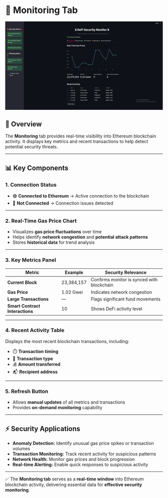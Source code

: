 # 📡 Monitoring Tab

![DeFi Security Monitor Dashboard](screenshots/dashboard.png)

## 📖 Overview  
The **Monitoring** tab provides real-time visibility into Ethereum blockchain activity. It displays key metrics and recent transactions to help detect potential security threats.

---

## 📊 Key Components  

### 1. Connection Status  
- 🟢 **Connected to Ethereum** → Active connection to the blockchain  
- 🔴 **Not Connected** → Connection issues detected  

---

### 2. Real-Time Gas Price Chart  
- Visualizes **gas price fluctuations** over time  
- Helps identify **network congestion** and **potential attack patterns**  
- Stores **historical data** for trend analysis  

---

### 3. Key Metrics Panel  
| **Metric**                  | **Example**   | **Security Relevance** |
|------------------------------|---------------|-------------------------|
| **Current Block**            | 23,384,157    | Confirms monitor is synced with blockchain |
| **Gas Price**                | 1.02 Gwei     | Indicates network congestion |
| **Large Transactions**       | —             | Flags significant fund movements |
| **Smart Contract Interactions** | 10          | Shows DeFi activity level |

---

### 4. Recent Activity Table  
Displays the most recent blockchain transactions, including:  
- ⏱️ **Transaction timing**  
- 🔄 **Transaction type**  
- 💰 **Amount transferred**  
- 📬 **Recipient address**  

---

### 5. Refresh Button  
- Allows **manual updates** of all metrics and transactions  
- Provides **on-demand monitoring** capability  

---

## ⚡ Security Applications  

- **Anomaly Detection:** Identify unusual gas price spikes or transaction volumes  
- **Transaction Monitoring:** Track recent activity for suspicious patterns  
- **Network Health:** Monitor gas prices and block progression  
- **Real-time Alerting:** Enable quick responses to suspicious activity  

---

✅ The **Monitoring tab** serves as a **real-time window** into Ethereum blockchain activity, delivering essential data for **effective security monitoring**.  
